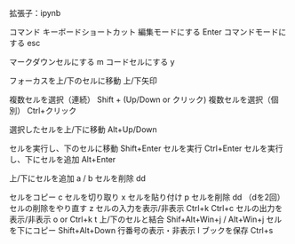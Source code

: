 拡張子：ipynb

コマンド キーボードショートカット
編集モードにする Enter
コマンドモードにする esc

マークダウンセルにする	m
コードセルにする	y

フォーカスを上/下のセルに移動	上/下矢印

複数セルを選択（連続）	Shift + (Up/Down or クリック)
複数セルを選択（個別）	Ctrl+クリック

選択したセルを上/下に移動	Alt+Up/Down

セルを実行し、下のセルに移動	Shift+Enter
セルを実行	Ctrl+Enter
セルを実行し、下にセルを追加	Alt+Enter

上/下にセルを追加	a / b
セルを削除 dd

セルをコピー	c
セルを切り取り	x
セルを貼り付け	p
セルを削除	dd （dを2回）
セルの削除をやり直す	z
セルの入力を表示/非表示	Ctrl+k Ctrl+c
セルの出力を表示/非表示	o or Ctrl+k t
上/下のセルと結合	Shif+Alt+Win+j / Alt+Win+j
セルを下にコピー	Shift+Alt+Down
行番号の表示・非表示	l
ブックを保存	Ctrl+s